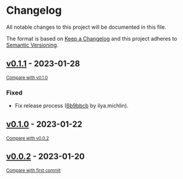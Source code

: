 # Changelog
All notable changes to this project will be documented in this file.

The format is based on [Keep a Changelog](http://keepachangelog.com/en/1.0.0/)
and this project adheres to [Semantic Versioning](http://semver.org/spec/v2.0.0.html).

## [v0.1.1](https://github.com/IlyaMichlin/pytest-compare/releases/tag/v0.1.1) - 2023-01-28

<small>[Compare with v0.1.0](https://github.com/IlyaMichlin/pytest-compare/compare/v0.1.0...v0.1.1)</small>

### Fixed
- Fix release process ([6b9bbcb](https://github.com/IlyaMichlin/pytest-compare/commit/6b9bbcb24848b38997c0dd2db6756c7f1f3b8ce8) by ilya.michlin).


## [v0.1.0](https://github.com/IlyaMichlin/pytest-compare/releases/tag/v0.1.0) - 2023-01-22

<small>[Compare with v0.0.2](https://github.com/IlyaMichlin/pytest-compare/compare/v0.0.2...v0.1.0)</small>


## [v0.0.2](https://github.com/IlyaMichlin/pytest-compare/releases/tag/v0.0.2) - 2023-01-20

<small>[Compare with first commit](https://github.com/IlyaMichlin/pytest-compare/compare/84396506b2a00b13acbbc8b0b618f239e1e593ea...v0.0.2)</small>


